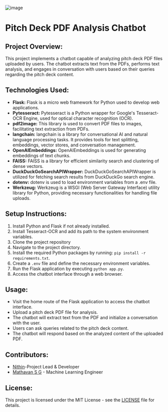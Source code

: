 ![image](https://github.com/CyberSnowTeam/PitchDeck/assets/121884337/3ceddf14-c2db-4cc4-9008-95dedb9816a2)
# Pitch Deck PDF Analysis Chatbot

## Project Overview:
This project implements a chatbot capable of analyzing pitch deck PDF files uploaded by users. The chatbot extracts text from the PDFs, performs text analysis, and engages in conversation with users based on their queries regarding the pitch deck content.

## Technologies Used:
- **Flask:** Flask is a micro web framework for Python used to develop web applications.
- **Pytesseract:** Pytesseract is a Python wrapper for Google's Tesseract-OCR Engine, used for optical character recognition (OCR).
- **pdf2image:** This library is used to convert PDF files to images, facilitating text extraction from PDFs.
- **langchain:** langchain is a library for conversational AI and natural language processing tasks. It provides tools for text splitting, embeddings, vector stores, and conversation management.
- **OpenAIEmbeddings:** OpenAIEmbeddings is used for generating embeddings of text chunks.
- **FAISS:** FAISS is a library for efficient similarity search and clustering of dense vectors.
- **DuckDuckGoSearchAPIWrapper:** DuckDuckGoSearchAPIWrapper is utilized for fetching search results from DuckDuckGo search engine.
- **dotenv:** dotenv is used to load environment variables from a .env file.
- **Werkzeug:** Werkzeug is a WSGI (Web Server Gateway Interface) utility library for Python, providing necessary functionalities for handling file uploads.

## Setup Instructions:
1. Install Python and Flask if not already installed.
2. Install Tesseract-OCR and add its path to the system environment variables.
3. Clone the project repository
4. Navigate to the project directory.
5. Install the required Python packages by running: `pip install -r requirements.txt`.
6. Create a `.env` file and define the necessary environment variables.
7. Run the Flask application by executing `python app.py`.
8. Access the chatbot interface through a web browser.

## Usage:
- Visit the home route of the Flask application to access the chatbot interface.
- Upload a pitch deck PDF file for analysis.
- The chatbot will extract text from the PDF and initialize a conversation with the user.
- Users can ask queries related to the pitch deck content.
- The chatbot will respond based on the analyzed content of the uploaded PDF.

## Contributors:
- [Nithin](https://github.com/Nithin1522)-Project Lead & Developer
- [Mathavan S G](https://github.com/MathavanSG) - Machine Learning Engineer

## License:
This project is licensed under the MIT License - see the [LICENSE](LICENSE) file for details.
